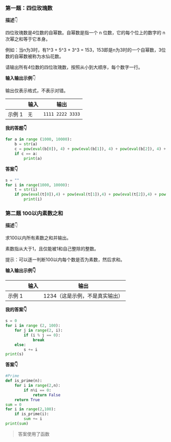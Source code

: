 ### 第一题：四位玫瑰数

**描述**‪‬‪‬‪‬‪‬‪‬‮‬‫‬‪‬‪‬‪‬‪‬‪‬‪‬‮‬‫‬‮‬‪‬‪‬‪‬‪‬‪‬‮‬‫‬‮‬‪‬‪‬‪‬‪‬‪‬‮‬‪‬‪‬‪‬‪‬‪‬‪‬‪‬‮‬‪‬‮‬‪‬‪‬‪‬‪‬‪‬‮‬‫‬‭‬👇

四位玫瑰数是4位数的自幂数。自幂数是指一个 n 位数，它的每个位上的数字的 n 次幂之和等于它本身。‪‬‪‬‪‬‪‬‪‬‮‬‫‬‪‬‪‬‪‬‪‬‪‬‪‬‮‬‫‬‮‬‪‬‪‬‪‬‪‬‪‬‮‬‫‬‮‬‪‬‪‬‪‬‪‬‪‬‮‬‪‬‪‬‪‬‪‬‪‬‪‬‪‬‮‬‪‬‮‬‪‬‪‬‪‬‪‬‪‬‮‬‫‬‭‬

例如：当n为3时，有1^3 + 5^3 + 3^3 = 153，153即是n为3时的一个自幂数，3位数的自幂数被称为水仙花数。‪‬‪‬‪‬‪‬‪‬‮‬‫‬‪‬‪‬‪‬‪‬‪‬‪‬‮‬‫‬‮‬‪‬‪‬‪‬‪‬‪‬‮‬‫‬‮‬‪‬‪‬‪‬‪‬‪‬‮‬‪‬‪‬‪‬‪‬‪‬‪‬‪‬‮‬‪‬‮‬‪‬‪‬‪‬‪‬‪‬‮‬‫‬‭‬

请输出所有4位数的四位玫瑰数，按照从小到大顺序，每个数字一行。

**输入输出示例**👇

输出仅表示格式，不表示对错。‪‬‪‬‪‬‪‬‪‬‮‬‫‬‪‬‪‬‪‬‪‬‪‬‪‬‮‬‫‬‮‬‪‬‪‬‪‬‪‬‪‬‮‬‫‬‮‬‪‬‪‬‪‬‪‬‪‬‮‬‪‬‪‬‪‬‪‬‪‬‪‬‪‬‮‬‪‬‮‬‪‬‪‬‪‬‪‬‪‬‮‬‫‬‭‬

|        | 输入 | 输出             |
| ------ | ---- | ---------------- |
| 示例 1 | `无` | `1111 2222 3333` |

**我的答题👇**

```python
for a in range (1000, 10000):
    b = str(a)
    c = pow(eval(b[0]), 4) + pow(eval(b[1]), 4) + pow(eval(b[2]), 4) + pow(eval(b[3]), 4)
    if c == a:
        print(a)
```

**答案👇**

```python
s = ""
for i in range(1000, 10000):
    t = str(i)
    if pow(eval(t[0]),4) + pow(eval(t[1]),4) + pow(eval(t[2]),4) + pow(eval(t[3]),4) == i :
        print(i)
```



### 第二题 100以内素数之和

**描述**👇

求100以内所有素数之和并输出。‪‬‪‬‪‬‪‬‪‬‮‬‫‬‪‬‪‬‪‬‪‬‪‬‪‬‮‬‫‬‮‬‪‬‪‬‪‬‪‬‪‬‮‬‫‬‮‬‪‬‪‬‪‬‪‬‪‬‮‬‪‬‪‬‪‬‪‬‪‬‪‬‪‬‮‬‪‬‮‬‪‬‪‬‪‬‪‬‪‬‮‬‫‬‭‬

素数指从大于1，且仅能被1和自己整除的整数。‪‬‪‬‪‬‪‬‪‬‮‬‫‬‪‬‪‬‪‬‪‬‪‬‪‬‮‬‫‬‮‬‪‬‪‬‪‬‪‬‪‬‮‬‫‬‮‬‪‬‪‬‪‬‪‬‪‬‮‬‪‬‪‬‪‬‪‬‪‬‪‬‪‬‮‬‪‬‮‬‪‬‪‬‪‬‪‬‪‬‮‬‫‬‭‬

提示：可以逐一判断100以内每个数是否为素数，然后求和。‪‬‪‬‪‬‪‬‪‬‮‬‫‬‪‬‪‬‪‬‪‬‪‬‪‬‮‬‫‬‮‬‪‬‪‬‪‬‪‬‪‬‮‬‫‬‮‬‪‬‪‬‪‬‪‬‪‬‮‬‪‬‪‬‪‬‪‬‪‬‪‬‪‬‮‬‪‬‮‬‪‬‪‬‪‬‪‬‪‬‮‬‫‬‭‬

**输入输出示例👇**

|        | 输入 | 输出                           |
| ------ | ---- | ------------------------------ |
| 示例 1 |      | 1234（这是示例，不是真实输出） |

**我的答案👇**

```python
s = 0
for i in range (2, 100):
    for j in range(2, i):
        if (i % j == 0):
            break
    else:
        s += i
print(s)
```

**答案👇**

```python
#Prime
def is_prime(n):
    for i in range(2,n):
        if n%i == 0:
            return False
    return True
sum = 0
for i in range(2,100):
    if is_prime(i):
        sum += i
print(sum)
```

> 答案使用了函数